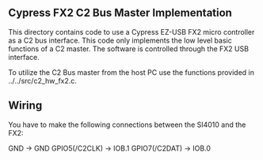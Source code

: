 Cypress FX2 C2 Bus Master Implementation
----------------------------------------
This directory contains code to use a Cypress EZ-USB FX2 micro controller as a
C2 bus interface. This code only implements the low level basic functions of a
C2 master. The software is controlled through the FX2 USB interface.

To utilize the C2 Bus master from the host PC use the functions provided in
../../src/c2_hw_fx2.c.

Wiring
------
You have to make the following connections between the SI4010 and the FX2:

GND		-> GND
GPIO5(/C2CLK)	-> IOB.1
GPIO7(/C2DAT)	-> IOB.0
